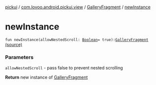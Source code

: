 [pickui](../../index.md) / [com.lovoo.android.pickui.view](../index.md) / [GalleryFragment](index.md) / [newInstance](./new-instance.md)

# newInstance

`fun newInstance(allowNestedScroll: `[`Boolean`](https://kotlinlang.org/api/latest/jvm/stdlib/kotlin/-boolean/index.html)` = true): `[`GalleryFragment`](index.md) [(source)](https://github.com/lovoo/android-pickpic/blob/master/pickui/pickui/src/main/kotlin/com/lovoo/android/pickui/view/GalleryFragment.kt#L229)

### Parameters

`allowNestedScroll` - pass false to prevent nested scrolling

**Return**
new instance of [GalleryFragment](index.md)


